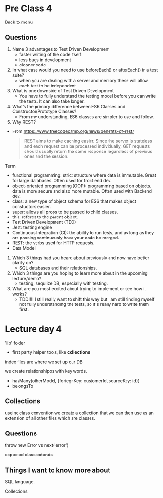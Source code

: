 # Pre Class 4
[Back to menu](../README.md)

## Questions

1. Name 3 advantages to Test Driven Development
    - faster writing of the code itself
    - less bugs in development
    - cleaner code
2. In what case would you need to use beforeEach() or afterEach() in a test suite?
    - when you are dealing with a server and memory these will allow each test to be independent.
3. What is one downside of Test Driven Development
    - You have to fully understand the testing model before you can write the tests. It can also take longer.
4. What’s the primary difference between ES6 Classes and Constructor/Prototype Classes?
    - From my understanding, ES6 classes are simpler to use and follow. 
5. Why REST?
- From https://www.freecodecamp.org/news/benefits-of-rest/
    >REST aims to make caching easier. Since the server is stateless and each request can be processed individually, GET requests should usually return the same response regardless of previous ones and the session.


Term
- functional programming: strict structure where data is immutable. Great for large databases. Often used for front end dev.
- object-oriented programming (OOP): programming based on objects. data is more secure and also more mutable. Often used with Backend dev.
- class: a new type of object schema for ES6 that makes object constuctors easier.
- super: allows all props to be passed to child classes.
- this: referes to the parent object.
- Test Driven Development (TDD)
- Jest: testing engine
- Continuous Integration (CI): the ability to run tests, and as long as they are passing continuously have your code be merged. 
- REST: the verbs used for HTTP requests.
- Data Model

1. Which 3 things had you heard about previously and now have better clarity on?
    - SQL databases and their relationships. 
2. Which 3 things are you hoping to learn more about in the upcoming lecture/demo?
    - testing, sequlize DB, especially with testing.
3. What are you most excited about trying to implement or see how it works?
    - TDD!!!! I still really want to shift this way but I am still finding myself not fully understanding the tests, so it's really hard to write them first. 

# Lecture day 4
'lib' folder
- first party helper tools, like **collections**

index files are where we set up our DB

we create relationshipos with key words.
- hasMany(otherModel, {foriegnKey: customerId, sourceKey: id})
- belongsTo 

## Collections
useinc class convention we create a collection that we can then use as an extension of all other files which are classes.



## Questions

throw new Error vs next('error')

expected class extends

## Things I want to know more about

SQL language. 

Collections